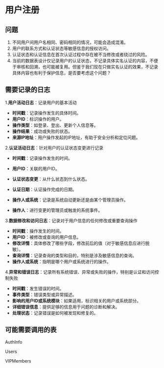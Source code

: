 # 用户注册

## 问题

1. 不同用户间用户名相同、密码相同的情况，可能会造成混淆。
2. 用户的联系方式和认证状态等敏感信息的授权访问。
3. 认证状态和认证信息在首次认证过程中存在被不当修改或者绕过的风险。
4. 当前的数据表设计仅记录用户的认证状态，不记录具体实名认证的内容，不便于审核和回溯，也可能被复用。但鉴于我们现在只做实名认证的效果，不记录具体内容也有利于保护信息，是否要考虑这个问题？



## 需要记录的日志

1.**用户活动日志**：记录用户的基本活动

- **时间戳**：记录操作发生的具体时间。
- **用户ID**：标识操作的用户。
- **操作类型**：如登录、登出、更新个人信息等。
- **操作结果**：成功或失败的状态。
- **来源IP地址**：用户操作发起的IP地址，有助于安全分析和定位问题。

2.**认证活动日志**：针对用户的认证状态变更进行记录

- **时间戳**：记录操作发生的时间。
- **用户ID**：关联的用户ID。
- **认证状态变更**：从什么状态到什么状态。
- **认证日期**：认证操作完成的日期。
- **操作人或系统**：记录是系统自动更新还是由某个管理员操作。

- **操作人**：进行变更的管理员或触发的系统事件。

3.**数据修改和访问日志**：记录对于用户信息的任何修改或重要查询操作

- **时间戳**：操作发生的时间。
- **用户ID**：被修改或查询的用户信息。
- **修改详情**：具体修改了哪些字段，修改前后的值（对于敏感信息应进行脱敏）。
- **查询详情**：记录查询的类型和目的，特别是涉及敏感信息的查询。
- **操作人或系统**：指明是哪个用户或系统进行的操作。

4.**异常和错误日志**：记录所有系统错误、异常或失败的操作，特别是认证和访问控制失败

- **时间戳**：发生错误的时间。
- **事件类型**：错误类型或异常描述。
- **影响的用户ID或系统模块**：如果适用，标识相关的用户或系统部分。
- **详细错误信息**：提供足够的信息用于问题的诊断和解决。
- **处理状态**：记录错误是如何被发现和修复的。



## 可能需要调用的表

AuthInfo

Users

VIPMembers